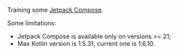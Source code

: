 Training some [Jetpack Compose](https://developer.android.com/jetpack/compose).

Some limitations:

- Jetpack Compose is available only on versions >= 21;
- Max Kotlin version is 1.5.31, current one is 1.6.10.